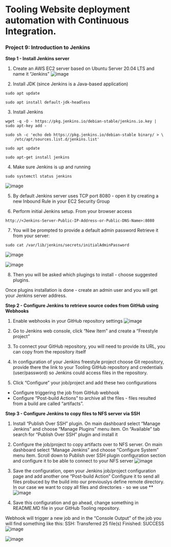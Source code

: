 # Tooling Website deployment automation with Continuous Integration.
### Project 9: Introduction to Jenkins

**Step 1 - Install Jenkins server**
1. Create an AWS EC2 server based on Ubuntu Server 20.04 LTS and name it “Jenkins” 
  ![image](https://user-images.githubusercontent.com/53876750/111547840-13084100-877a-11eb-914f-8d8512075874.png)

2. Install JDK (since Jenkins is a Java-based application)
```
sudo apt update

sudo apt install default-jdk-headless
```

3. Install Jenkins
```
wget -q -O - https://pkg.jenkins.io/debian-stable/jenkins.io.key | sudo apt-key add -

sudo sh -c 'echo deb https://pkg.jenkins.io/debian-stable binary/ > \
    /etc/apt/sources.list.d/jenkins.list'

sudo apt update

sudo apt-get install jenkins
```

4. Make sure Jenkins is up and running
```
sudo systemctl status jenkins
```
![image](https://user-images.githubusercontent.com/53876750/111560782-88ccd680-8793-11eb-82ef-188d245398c4.png)

5. By default Jenkins server uses TCP port 8080 - open it by creating a new Inbound Rule in your EC2 Security Group

6. Perform initial Jenkins setup.
From your browser access 
```
http://<Jenkins-Server-Public-IP-Address-or-Public-DNS-Name>:8080
```

7. You will be prompted to provide a default admin password
Retrieve it from your server:
```
sudo cat /var/lib/jenkins/secrets/initialAdminPassword
```
![image](https://user-images.githubusercontent.com/53876750/111560814-a26e1e00-8793-11eb-99ec-6987ebb6b1be.png)

![image](https://user-images.githubusercontent.com/53876750/111562049-c894bd80-8795-11eb-9a6f-bcd54e0f7d34.png)


8. Then you will be asked which plugings to install - choose suggested plugins.


Once plugins installation is done - create an admin user and you will get your Jenkins server address.

**Step 2 - Configure Jenkins to retrieve source codes from GitHub using Webhooks**
1. Enable webhooks in your GitHub repository settings
![image](https://user-images.githubusercontent.com/53876750/111562097-e06c4180-8795-11eb-9b76-48e56ebc2c63.png)


2. Go to Jenkins web console, click “New Item” and create a “Freestyle project”

3. To connect your GitHub repository, you will need to provide its URL, you can copy from the repository itself

4. In configuration of your Jenkins freestyle project choose Git repository, provide there the link to your Tooling GitHub repository and credentials (user/password) so Jenkins could access files in the repository.

5. Click “Configure” your job/project and add these two configurations
* Configure triggering the job from GitHub webhook
* Configure “Post-build Actions” to archive all the files - files resulted from a build are called “artifacts”.

**Step 3 - Configure Jenkins to copy files to NFS server via SSH**
1. Install “Publish Over SSH” plugin.
On main dashboard select “Manage Jenkins” and choose “Manage Plugins” menu item.
On “Available” tab search for “Publish Over SSH” plugin and install it

2. Configure the job/project to copy artifacts over to NFS server.
On main dashboard select “Manage Jenkins” and choose “Configure System” menu item.
Scroll down to Publish over SSH plugin configuration section and configure it to be able to connect to your NFS server
![image](https://user-images.githubusercontent.com/53876750/111561243-7010f080-8794-11eb-9852-32fafe65201f.png)

3. Save the configuration, open your Jenkins job/project configuration page and add another one “Post-build Action”
  Configure it to send all files probuced by the build into our previouslys define remote directory. In our case we want to copy all files and directories - so we use **
  ![image](https://user-images.githubusercontent.com/53876750/111561369-a0588f00-8794-11eb-84a3-2c09b6ab8f2e.png)

4. Save this configuration and go ahead, change something in README.MD file in your GitHub Tooling repository.

Webhook will trigger a new job and in the “Console Output” of the job you will find something like this:
SSH: Transferred 25 file(s)
Finished: SUCCESS
![image](https://user-images.githubusercontent.com/53876750/111561449-bf572100-8794-11eb-92f1-166fd843c28f.png)

![image](https://user-images.githubusercontent.com/53876750/111561464-c716c580-8794-11eb-95d7-984899bee516.png)

